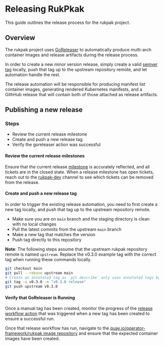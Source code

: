 # Releasing RukPkak

This guide outlines the release process for the rukpak project.

## Overview

The rukpak project uses [GoReleaser](https://goreleaser.com/) to automatically produce multi-arch container images and release artifacts during the release process.

In order to create a new minor version release, simply create a valid [semver tag][semver] locally, push that tag up to the upstream repository remote, and let automation handle the rest.

The release automation will be responsible for producing manifest list container images, generating rendered Kubernetes manifests, and a GithHub release that will contain both of those attached as release artifacts.

## Publishing a new release

### Steps

- Review the current release milestone
- Create and push a new release tag
- Verify the goreleaser action was successful

#### Review the current release milestones

Ensure that the current release [milestone][milestone] is accurately reflected, and all tickets are in the closed state. When a release milestone has open tickets, reach out to the [rukpak-dev][slack] channel to see which tickets can be removed from the release.

#### Create and push a new release tag

In order to trigger the existing release automation, you need to first create a new tag locally, and push that tag up to the upstream repository remote.

- Make sure you are on `main` branch and the staging directory is clean with no local changes
- Pull the latest commits from the upstream `main` branch
- Make a new tag that matches the version
- Push tag directly to this repository

**Note**: The following steps assume that the upstream rukpak repository remote is named `upstream`. Replace the v0.3.0 example tag with the correct tag when running these commands locally.

```bash
git checkout main
git pull --rebase upstream main
# Create an annotated tag as `git describe` only uses annotated tags by default.
git tag -a v0.3.0 -m "v0.3.0 release"
git push upstream v0.3.0
```

#### Verify that GoReleaser is Running

Once a manual tag has been created, monitor the progress of the [release workflow action][workflow] that was triggered when a new tag has been created to ensure a successful run.

Once that release workflow has run, navigate to the [quay.io/operator-framework/rukpak image repository][image] and ensure that the expected container images have been created.

[milestone]: <https://github.com/operator-framework/rukpak/milestones>
[slack]: <https://kubernetes.slack.com/archives/C038B7MF75M>
[workflow]: <https://github.com/operator-framework/rukpak/actions/workflows/release.yaml>
[image]: <https://quay.io/repository/operator-framework/rukpak?tab=tags>
[semver]: <https://semver.org/>
